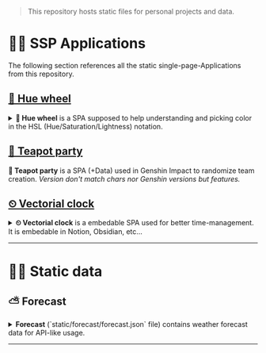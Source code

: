 > This repository hosts static files for personal projects and data.

# 📁👤 SSP Applications
The following section references all the static single-page-Applications from this repository.

## [🌈 Hue wheel](hue-wheel.htm)
<details>
    <summary>
        <b>🌈 Hue wheel</b> is a SPA supposed to help understanding and picking color in the HSL (Hue/Saturation/Lightness) notation.
    </summary>
    <iframe src="https://ayahd.github.io/hue-wheel.htm" width="500" height="500"></iframe>
    <h3>🚧 Changelog</h3>
    <ul>
        <li>v0.1: Initialization.</li>
    </ul>
</details>
 
## [🍵 Teapot party](teapot-party)
<b>🍵 Teapot party</b> is a SPA (+Data) used in Genshin Impact to randomize team creation.
<i>Version don't match chars nor Genshin versions but features.</i>

## [⏲ Vectorial clock](clock.htm)

<details>
    <summary>
        <b>⏲ Vectorial clock</b> is a embedable SPA used for better time-management. It is embedable in Notion, Obsidian, etc...
    </summary>
    <iframe src="https://ayahd.github.io/clock.htm" width="960" height="520"></iframe>
    <h3>🚧 Changelog</h3>
    <ul>
        <li>v0.1: Initialization.</li>
    </ul>
</details>

---

# 📁📰 Static data

## ⛅ Forecast
<details>
    <summary>
        <b>Forecast</b> (`static/forecast/forecast.json` file) contains weather forecast data for API-like usage.
    </summary>
    <p>For 3 locations, data are pulled 4 times a day from forecast7 and pushed to `static/forcast/forecast.json` (using Make) to be used as a static and versioned data proxy.</p><br/>
    <h3>🚧 Changelog</h3>
    <b>Unversioned.</b>
</details>

---
